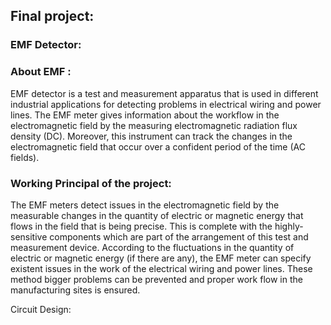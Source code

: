 ## Final project: 
### EMF Detector:
### About EMF :
EMF detector is a test and measurement apparatus that is used in different industrial applications for detecting problems in electrical wiring and power lines. The EMF meter gives information about the workflow in the electromagnetic field by the measuring electromagnetic radiation flux density (DC). Moreover, this instrument can track the changes in the electromagnetic field that occur over a confident period of the time (AC fields).

### Working Principal of the project:

   The EMF meters detect issues in the electromagnetic field by the measurable changes in the quantity of electric or magnetic energy that flows in the field that is being precise. This is complete with the highly-sensitive components which are part of the arrangement of this test and measurement device. According to the fluctuations in the quantity of electric or magnetic energy (if there are any), the EMF meter can specify existent issues in the work of the electrical wiring and power lines. These method bigger problems can be prevented and proper work flow in the manufacturing sites is ensured.

Circuit Design:

